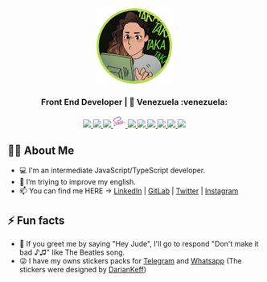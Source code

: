 <div align="center">
  <img height="150" src="./JudejvlrTyping.png">
  <div>
    <h3> Front End Developer | 📍 Venezuela :venezuela: </h3>
  </div>
  <div>
    <a href="https://developer.mozilla.org/en-US/docs/Web/JavaScript" target="_blank">
      <img height="25px" src="https://img.icons8.com/color/48/000000/javascript.png" />
    </a>
    <a href="https://www.w3.org/html/" target="_blank">
      <img height="25px" src="https://img.icons8.com/color/48/000000/html-5.png" />
    </a>
    <a href="https://www.w3schools.com/css/" target="_blank">
      <img height="25px" src="https://img.icons8.com/color/48/000000/css3.png" />
    </a>
    <a href="https://sass-lang.com" target="_blank" rel="noreferrer">
      <img height="25px" src="https://raw.githubusercontent.com/devicons/devicon/master/icons/sass/sass-original.svg"
        alt="sass" />
    </a>
    <a href="https://getbootstrap.com" target="_blank">
      <img height="25px" src="https://img.icons8.com/color/48/000000/bootstrap.png" />
    </a>
    <a href="https://git-scm.com/" target="_blank">
      <img height="25px" src="https://img.icons8.com/color/48/000000/git.png" />
    </a>
    <a href="https://es.reactjs.org" target="_blank">
      <img height="25px" src="https://www.vectorlogo.zone/logos/reactjs/reactjs-icon.svg" />
    </a>
    <a href="https://axios-http.com" target="_blank">
      <img height="25px"
        src="https://upload.vectorlogo.zone/logos/axios/images/e2aae3c1-f98d-450b-8406-513bb5e6d5da.svg" />
    </a>
    <a href="https://angular.io" target="_blank"> <img height="25px"
        src="https://www.vectorlogo.zone/logos/angular/angular-icon.svg" />
    </a>
    <a href="https://es.redux.js.org" target="_blank"> <img height="25px"
        src="  https://github.com/gilbarbara/logos/blob/master/logos/redux.svg" />
    </a>
  </div>
</div>


## 🙋‍♂️ About Me
- 💻 I'm an intermediate JavaScript/TypeScript developer.
- 🌱 I’m triying to improve my english.
- 📫 You can find me HERE → [LinkedIn](https://www.linkedin.com/in/judejvlr) | [GitLab](https://gitlab.com/Judejvlr) | [Twitter](https://twitter.com/Judejvlr) |
[Instagram](https://www.instagram.com/judejvlr/)

## ⚡ Fun facts 
- 🎵 If you greet me by saying "Hey Jude", I'll go to respond "Don't make it bad ♪♫" like The Beatles song.
- 😜 I have my owns stickers packs for [Telegram](https://t.me/addstickers/DontMakeItBad) and [Whatsapp](http://sticker.ly/s/0R4JD5) (The stickers were designed by [DarianKeff](https://twitter.com/darian_keff))

